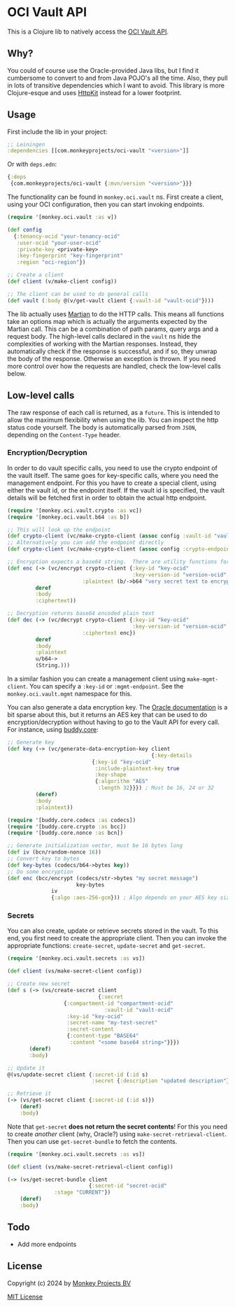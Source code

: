 # OCI Vault API

This is a Clojure lib to natively access the [OCI Vault
API](https://docs.oracle.com/en-us/iaas/Content/KeyManagement/home.htm).

## Why?

You could of course use the Oracle-provided Java libs, but I find it cumbersome
to convert to and from Java POJO's all the time.  Also, they pull in lots of
transitive dependencies which I want to avoid.  This library is more Clojure-esque
and uses [HttpKit](https://github.com/http-kit/http-kit) instead for a lower
footprint.

## Usage

First include the lib in your project:
```clojure
;; Leiningen
:dependencies [[com.monkeyprojects/oci-vault "<version>"]]
```
Or with `deps.edn`:
```clojure
{:deps
 {com.monkeyprojects/oci-vault {:mvn/version "<version>"}}}
```

The functionality can be found in `monkey.oci.vault` ns.  First create a client,
using your OCI configuration, then you can start invoking endpoints.
```clojure
(require '[monkey.oci.vault :as v])

(def config
  {:tenancy-ocid "your-tenancy-ocid"
   :user-ocid "your-user-ocid"
   :private-key <private-key>
   :key-fingerprint "key-fingerprint"
   :region "oci-region"})

;; Create a client
(def client (v/make-client config))

;; The client can be used to do general calls
(def vault (:body @(v/get-vault client {:vault-id "vault-ocid"})))
```

The lib actually uses [Martian](https://github.com/oliyh/martian) to do the
HTTP calls.  This means all functions take an options map which is actually the
arguments expected by the Martian call. This can be a combination of path params,
query args and a request body.  The high-level calls declared in the `vault` ns
hide the complexities of working with the Martian responses.  Instead, they
automatically check if the response is successful, and if so, they unwrap the
body of the response.  Otherwise an exception is thrown.  If you need more control
over how the requests are handled, check the low-level calls below.

## Low-level calls

The raw response of each call is returned, as a `future`.  This is intended
to allow the maximum flexibility when using the lib.  You can inspect the http
status code yourself.  The body is automatically parsed from `JSON`, depending
on the `Content-Type` header.

### Encryption/Decryption

In order to do vault specific calls, you need to use the crypto endpoint of the
vault itself.  The same goes for key-specific calls, where you need the management
endpoint.  For this you have to create a special client, using either the vault id,
or the endpoint itself.  If the vault id is specified, the vault details will be
fetched first in order to obtain the actual http endpoint.

```clojure
(require '[monkey.oci.vault.crypto :as vc])
(require '[monkey.oci.vault.b64 :as b])

;; This will look up the endpoint
(def crypto-client (vc/make-crypto-client (assoc config :vault-id "vault-ocid")))
;; Alternatively you can add the endpoint directly
(def crypto-client (vc/make-crypto-client (assoc config :crypto-endpoint "http://crypto")))

;; Encryption expects a base64 string.  There are utility functions for this.
(def enc (-> (vc/encrypt crypto-client {:key-id "key-ocid"
                                        :key-version-id "version-ocid"
		  		        :plaintext (b/->b64 "very secret text to encrypt")})
	     deref
	     :body
	     :ciphertext))

;; Decryption returns base64 encoded plain text
(def dec (-> (vc/decrypt crypto-client {:key-id "key-ocid"
                                        :key-version-id "version-ocid"
				        :ciphertext enc})
	     deref
	     :body
	     :plaintext
	     u/b64->
	     (String.)))
```

In a similar fashion you can create a management client using `make-mgmt-client`.
You can specify a `:key-id` or `:mgmt-endpoint`.  See the `monkey.oci.vault.mgmt`
namespace for this.

You can also generate a data encryption key.  The [Oracle documentation](https://docs.oracle.com/en-us/iaas/Content/KeyManagement/Tasks/usingkeys_topic-To_generate_a_data_encryption_key_from_your_Vault_master_encryption_key.htm)
is a bit sparse about this, but it returns an AES key that can be used to do encryption/decryption
without having to go to the Vault API for every call.  For instance, using
[buddy.core](https://funcool.github.io/buddy-core/latest/index.html):

```clojure
;; Generate key
(def key (-> (vc/generate-data-encryption-key client
                                              {:key-details
					       {:key-id "key-ocid"
					        :include-plaintext-key true
					        :key-shape
					        {:algorithm "AES"
					         :length 32}}}) ; Must be 16, 24 or 32
	     (deref)
	     :body
	     :plaintext))

(require '[buddy.core.codecs :as codecs])
(require '[buddy.core.crypto :as bcc])
(require '[buddy.core.nonce :as bcn])

;; Generate initialization vector, must be 16 bytes long
(def iv (bcn/random-nonce 16))
;; Convert key to bytes
(def key-bytes (codecs/b64->bytes key))
;; Do some encryption
(def enc (bcc/encrypt (codecs/str->bytes "my secret message")
                      key-bytes
		      iv
		      {:algo :aes-256-gcm})) ; Algo depends on your AES key size
```

### Secrets

You can also create, update or retrieve secrets stored in the vault.  To this end, you first
need to create the appropriate client.  Then you can invoke the appropriate functions: `create-secret`,
`update-secret` and `get-secret`.

```clojure
(require '[monkey.oci.vault.secrets :as vs])

(def client (vs/make-secret-client config))

;; Create new secret
(def s (-> (vs/create-secret client
                             {:secret
			      {:compartment-id "compartment-ocid"
                               :vault-id "vault-ocid"
			       :key-id "key-ocid"
			       :secret-name "my-test-secret"
			       :secret-content
			       {:content-type "BASE64"
			        :content "<some base64 string>"}}})
	   (deref)
	   :body)

;; Update it
@(vs/update-secret client {:secret-id (:id s)
                           :secret {:description "updated description"}})

;; Retrieve it
(-> (vs/get-secret client {:secret-id (:id s)})
    (deref)
    :body)
```

Note that `get-secret` **does not return the secret contents**!  For this you need to
create *another* client (why, Oracle?) using `make-secret-retrieval-client`.  Then you
can use `get-secret-bundle` to fetch the contents.

```clojure
(require '[monkey.oci.vault.secrets :as vs])

(def client (vs/make-secret-retrieval-client config))

(-> (vs/get-secret-bundle client
                          {:secret-id "secret-ocid"
			   :stage "CURRENT"})
    (deref)
    :body)
```

## Todo

 - Add more endpoints

## License

Copyright (c) 2024 by [Monkey Projects BV](https://www.monkey-projects.be)

[MIT License](LICENSE)